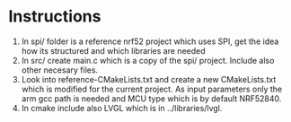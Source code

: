 # Instructions  

1. In spi/ folder is a reference nrf52 project which uses SPI, get the idea how its structured and which libraries are needed
2. In src/ create main.c which is a copy of the spi/ project. Include also other necesary files.
3. Look into reference-CMakeLists.txt and create a new CMakeLists.txt which is modified for the current project. As input parameters only the arm gcc path is needed and MCU type which is by default NRF52840.
4. In cmake include also LVGL which is in ../libraries/lvgl.